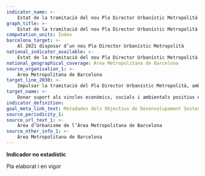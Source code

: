 ```yaml
---
indicator_name: >-
    Estat de la tramitació del nou Pla Director Urbanístic Metropolità
graph_title: >-
    Estat de la tramitació del nou Pla Director Urbanístic Metropolità
computation_units: Índex
barcelona_target: >-
    Al 2021 disposar d’un nou Pla Director Urbanístic Metropolità
national_indicator_available: >-
    Estat de la tramitació del nou Pla Director Urbanístic Metropolità
national_geographical_coverage: Àrea Metropolitana de Barcelona
source_organisation_1: >-
    Àrea Metropolitana de Barcelona
target_line_2030: >-
    Impulsar la tramitació del Pla Director Urbanístic Metropolità, amb la perspectiva d’assolir-ne l’aprovació definitiva durant el mandat 2019-2023. Valor fita 2023: Pla Director Urbanístic Metropolità aprovat definitivament i vigent
target_name: >-
    Donar suport als vincles econòmics, socials i ambientals positius entre les zones urbanes, periurbanes i rurals enfortint la planificació del desenvolupament nacional i regional
indicator_definition:
goal_meta_link_text: Metadades dels Objectius de Desenvolupament Sostenible de les Nacions Unides (pdf 894kB)
source_periodicity_1:
source_url_text_1: >-
    Àrea d’Urbanisme de l’Àrea Metropolitana de Barcelona
source_other_info_1: >-
    Àrea Metropolitana de Barcelona
---
```

**Indicador no estadístic**

Pla elaborat i en vigor